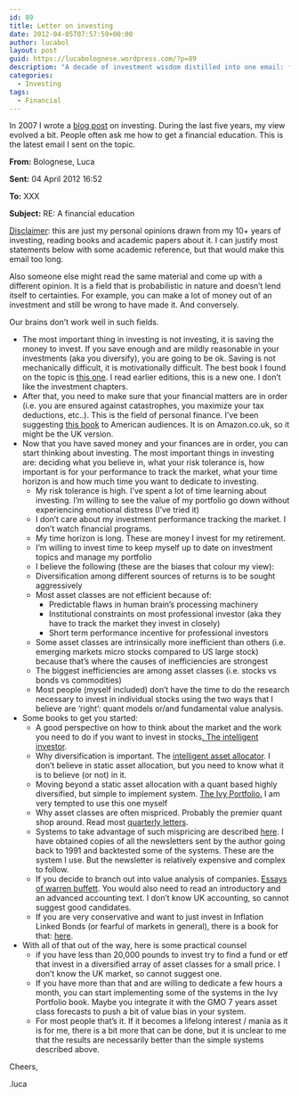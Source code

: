 ```yaml
---
id: 89
title: Letter on investing
date: 2012-04-05T07:57:59+00:00
author: lucabol
layout: post
guid: https://lucabolognese.wordpress.com/?p=89
description: "A decade of investment wisdom distilled into one email: from the psychology of saving to the inefficiencies of markets. My personal roadmap for financial education, complete with book recommendations and practical advice. Because investing is simple, but not easy"
categories:
  - Investing
tags:
  - Financial
---
```

<a name="_GoBack"></a>In 2007 I wrote a [blog post](/2007/04/20/a-financial-education-my-ideas) on investing. During the last five years, my view evolved a bit. People often ask me how to get a financial education. This is the latest email I sent on the topic.
  
**From:** Bolognese, Luca
  
**Sent:** 04 April 2012 16:52
  
**To:** XXX
  
**Subject:** RE: A financial education
  
<span style="text-decoration:underline;">Disclaimer</span>: this are just my personal opinions drawn from my 10+ years of investing, reading books and academic papers about it. I can justify most statements below with some academic reference, but that would make this email too long.
  
Also someone else might read the same material and come up with a different opinion. It is a field that is probabilistic in nature and doesn’t lend itself to certainties. For example, you can make a lot of money out of an investment and still be wrong to have made it. And conversely.
  
Our brains don’t work well in such fields.

  * The most important thing in investing is not investing, it is saving the money to invest. If you save enough and are mildly reasonable in your investments (aka you diversify), you are going to be ok. Saving is not mechanically difficult, it is motivationally difficult. The best book I found on the topic is [this one](http://www.amazon.co.uk/Your-Money-Life-Transforming-Relationship/dp/0143115766/ref=sr_1_1?s=books&ie=UTF8&qid=1333525302&sr=1-1). I read earlier editions, this is a new one. I don’t like the investment chapters.
  * After that, you need to make sure that your financial matters are in order (i.e. you are ensured against catastrophes, you maximize your tax deductions, etc..). This is the field of personal finance. I’ve been suggesting [this book](http://www.amazon.co.uk/Personal-Finance-Dummies-Lifestyles-Paperback/dp/0470506938/ref=sr_1_1?s=books&ie=UTF8&qid=1333525481&sr=1-1) to American audiences. It is on Amazon.co.uk, so it might be the UK version.
  * Now that you have saved money and your finances are in order, you can start thinking about investing. The most important things in investing are: deciding what you believe in, what your risk tolerance is, how important is for your performance to track the market, what your time horizon is and how much time you want to dedicate to investing. 
      * My risk tolerance is high. I’ve spent a lot of time learning about investing. I’m willing to see the value of my portfolio go down without experiencing emotional distress (I’ve tried it)
      * I don’t care about my investment performance tracking the market. I don’t watch financial programs.
      * My time horizon is long. These are money I invest for my retirement.
      * I’m willing to invest time to keep myself up to date on investment topics and manage my portfolio
      * I believe the following (these are the biases that colour my view):
      * Diversification among different sources of returns is to be sought aggressively
      * Most asset classes are not efficient because of: 
          * Predictable flaws in human brain’s processing machinery
          * Institutional constraints on most professional investor (aka they have to track the market they invest in closely)
          * Short term performance incentive for professional investors
      * Some asset classes are intrinsically more inefficient than others (i.e. emerging markets micro stocks compared to US large stock) because that’s where the causes of inefficiencies are strongest
      * The biggest inefficiencies are among asset classes (i.e. stocks vs bonds vs commodities)
      * Most people (myself included) don’t have the time to do the research necessary to invest in individual stocks using the two ways that I believe are ‘right’: quant models or/and fundamental value analysis.
  * Some books to get you started: 
      * A good perspective on how to think about the market and the work you need to do if you want to invest in stocks[. The intelligent investor](http://www.amazon.co.uk/Intelligent-Investor-Collins-Business-Essentials/dp/0060555661/ref=sr_1_1?s=books&ie=UTF8&qid=1333546104&sr=1-1).
      * Why diversification is important. The [intelligent asset allocator](http://www.amazon.co.uk/The-Intelligent-Asset-Allocator-Portfolio/dp/0071362363/ref=sr_1_1?s=books&ie=UTF8&qid=1333546343&sr=1-1). I don’t believe in static asset allocation, but you need to know what it is to believe (or not) in it.
      * Moving beyond a static asset allocation with a quant based highly diversified, but simple to implement system. [The Ivy Portfolio.](http://www.amazon.co.uk/The-Ivy-Portfolio-Endowments-Markets/dp/1118008855/ref=sr_1_1?s=books&ie=UTF8&qid=1333546515&sr=1-1) I am very tempted to use this one myself
      * Why asset classes are often mispriced. Probably the premier quant shop around. Read most [quarterly letters](https://www.gmo.com/America/MyHome/).
      * Systems to take advantage of such mispricing are described [here](http://www.amazon.co.uk/The-Hedge-Fund-Edge-Strategies/dp/0471185388/ref=sr_1_1?s=books&ie=UTF8&qid=1333547311&sr=1-1). I have obtained copies of all the newsletters sent by the author going back to 1991 and backtested some of the systems. These are the system I use. But the newsletter is relatively expensive and complex to follow.
      * If you decide to branch out into value analysis of companies. [Essays of warren buffett](http://www.amazon.co.uk/The-Essays-Warren-Buffett-Investors/dp/0470820780/ref=sr_1_6?s=books&ie=UTF8&qid=1333546836&sr=1-6). You would also need to read an introductory and an advanced accounting text. I don’t know UK accounting, so cannot suggest good candidates.
      * If you are very conservative and want to just invest in Inflation Linked Bonds (or fearful of markets in general), there is a book for that: [here](http://www.amazon.co.uk/Worry-free-Investing-Approach-Achieving-Financial/dp/0130499277/ref=sr_1_10?s=books&ie=UTF8&qid=1333546962&sr=1-10).
  * With all of that out of the way, here is some practical counsel 
      * if you have less than 20,000 pounds to invest try to find a fund or etf that invest in a diversified array of asset classes for a small price. I don’t know the UK market, so cannot suggest one.
      * If you have more than that and are willing to dedicate a few hours a month, you can start implementing some of the systems in the Ivy Portfolio book. Maybe you integrate it with the GMO 7 years asset class forecasts to push a bit of value bias in your system.
      * For most people that’s it. If it becomes a lifelong interest / mania as it is for me, there is a bit more that can be done, but it is unclear to me that the results are necessarily better than the simple systems described above.

Cheers,
  
.luca
